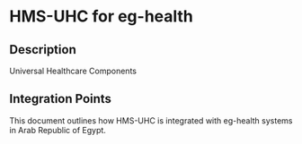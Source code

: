 # HMS-UHC for eg-health

## Description

Universal Healthcare Components

## Integration Points

This document outlines how HMS-UHC is integrated with eg-health systems in Arab Republic of Egypt.
